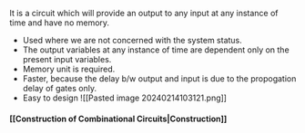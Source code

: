 It is a circuit which will provide an output to any input at any instance of time and have no memory.
- Used where we are not concerned with the system status.
- The output variables at any instance of time are dependent only on the present input variables.
- Memory unit is required. 
- Faster, because the delay b/w output and input is due to the propogation delay of gates only.
- Easy to design
![[Pasted image 20240214103121.png]]
#### [[Construction of Combinational Circuits|Construction]]